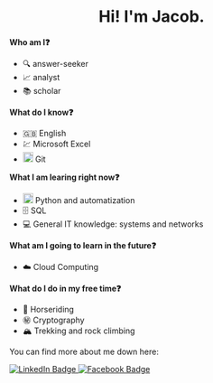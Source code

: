 <div id="header" align="center">
  <h1>Hi! I'm Jacob.</h1>
</div>

<b>Who am I:question:</b>
- 🔍 answer-seeker
- 📈 analyst
- 📚 scholar

<b>What do I know:question:</b>
- 🇬🇧 English
- 💹 Microsoft Excel
- <img src="https://upload.wikimedia.org/wikipedia/commons/3/3f/Git_icon.svg" width="18" height="18" alt="Git icon"/> Git

<b>What I am learing right now:question:</b>
- <img src="https://s3.dualstack.us-east-2.amazonaws.com/pythondotorg-assets/media/community/logos/python-logo-only.png" width="18" height="18" alt="Python icon"/> Python and automatization
- 🗄️ SQL
- 💻 General IT knowledge: systems and networks

<b>What am I going to learn in the future:question:</b>
- ☁️ Cloud Computing

<b>What do I do in my free time:question:</b>
- 🐎 Horseriding
- ㊙️ Cryptography
- 🏔️ Trekking and rock climbing

You can find more about me down here:

<div id="badges" align="left">
  <a href="https://www.linkedin.com/in/jakub-berkowski-a49b07107/">
    <img src="https://img.shields.io/badge/LinkedIn-blue?style=for-the-badge&logo=linkedin&logoColor=white" alt="LinkedIn Badge"/>
  </a>
  <a href="https://www.facebook.com/jakub.berkowski">
    <img src="https://img.shields.io/badge/Facebook-blue?style=for-the-badge&logo=facebook&logoColor=white" alt="Facebook Badge"/>
  </a>
 </div>
